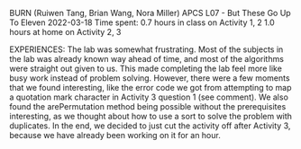 BURN (Ruiwen Tang, Brian Wang, Nora Miller)
APCS
L07 - But These Go Up To Eleven
2022-03-18
Time spent:
0.7 hours in class on Activity 1, 2
1.0 hours at home on Activity 2, 3

EXPERIENCES:
The lab was somewhat frustrating.
Most of the subjects in the lab was already known way ahead of time, and most of the algorithms were straight out given to us.
This made completing the lab feel more like busy work instead of problem solving.
However, there were a few moments that we found interesting, like the error code we got from attempting to map a quotation mark character in Activity 3 question 1 (see comment).
We also found the arePermutation method being possible without the prerequisites interesting, as we thought about how to use a sort to solve the problem with duplicates.
In the end, we decided to just cut the activity off after Activity 3, because we have already been working on it for an hour.

